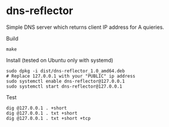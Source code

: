 # dns-reflector
Simple DNS server which returns client IP address for A quieries.

Build
```
make
```

Install (tested on Ubuntu only with systemd)

```
sudo dpkg -i dist/dns-reflector_1.0_amd64.deb
# Replace 127.0.0.1 with your "PUBLIC" ip address
sudo systemctl enable dns-reflector@127.0.0.1
sudo systemctl start dns-reflector@127.0.0.1
```

Test
```
dig @127.0.0.1 . +short
dig @127.0.0.1 . txt +short 
dig @127.0.0.1 . txt +short +tcp

```
